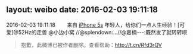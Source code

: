 layout: weibo
date: 2016-02-03 19:11:18
---
2016-02-03 19:11:18  &nbsp;&nbsp;&nbsp;&nbsp;&nbsp;&nbsp; 来自 <a href="sinaweibo://customweibosource" rel="nofollow">iPhone 5s</a>
年轻人，给你们一点人生经验！[可爱]@52Hz的走兽 @小边小窝  //@splendown:…//@嘉楠---:既然发了就转转呗
>  抱歉，此微博已被作者删除。查看帮助：http://t.cn/Rfd3rQV
